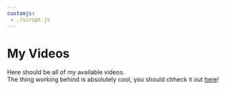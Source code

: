 ```yaml
---
customjs:
 - ./script.js
---
```


# My Videos

Here should be all of my available videos.  
The thing working behind is absolutely cool, you should chheck it out [here](https://github.com/Dogeon188/dogeon188.github.io)\!

<div id="videos" style="display:flex,flex-wrap:wrap,justify-content:flex-end"></div>
